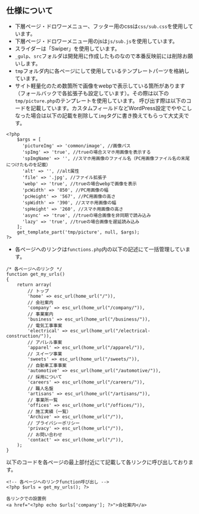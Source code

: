 ## 仕様について
- 下層ページ・ドロワーメニュー、フッター用のcssは`css/sub.css`を使用しています。 
- 下層ページ・ドロワーメニュー用のjsは`js/sub.js`を使用しています。
- スライダーは「Swiper」を使用しています。
- `_gulp`、`src`フォルダは開発用に作成したものなので本番反映前には削除お願いします。 
- `tmp`フォルダ内に各ページにして使用しているテンプレートパーツを格納しています。
- サイト軽量化のため数箇所で画像をwebpで表示している箇所があります（フォールバックで各拡張子も設定しています）。その際は以下の`tmp/picture.php`のテンプレートを使用しています。 呼び出す際は以下のコードを記載しています。カスタムフィールドなどWordPress設定でややこしなった場合は以下の記載を削除して`img`タグに書き換えてもらって大丈夫です。
```
<?php
    $args = [
      'pictureImg' => 'common/image', //画像パス
      'spImg' => 'true', //trueの場合スマホ用画像を表示する
      'spImgName' => '', //スマホ用画像のファイル名（PC用画像ファイル名の末尾につけたものを記載）
      'alt' => '', //alt属性
      'file' => '.jpg', //ファイル拡張子
      'webp' => 'true', //trueの場合webpで画像を表示
      'pcWidth' => '850', //PC用画像の幅
      'pcHeight' => '567', //PC用画像の高さ
      'spWidth' => '390', //スマホ用画像の幅
      'spHeight' => '260', //スマホ用画像の高さ
      'async' => 'true', //trueの場合画像を非同期で読み込み
      'lazy' => 'true', //trueの場合画像を遅延読み込み
    ];
    get_template_part('tmp/picture', null, $args);
?>
```
- 各ページへのリンクは`functions.php`内の以下の記述にて一括管理しています。 
```
/* 各ページへのリンク */
function get_my_urls()
{
	return array(
        // トップ
        'home' => esc_url(home_url("/")),
		// 会社案内
        'company' => esc_url(home_url("/company/")),
        // 事業案内
        'business' => esc_url(home_url("/business/")),
        // 電気工事事案
        'electrical' => esc_url(home_url("/electrical-construction/")),
        // アパレル事案
        'apparel' => esc_url(home_url("/apparel/")),
        // スイーツ事業
        'sweets' => esc_url(home_url("/sweets/")),
        // 自動車工事事案
        'automotive' => esc_url(home_url("/automotive/")),
        // 採用について
        'careers' => esc_url(home_url("/careers/")),
        // 職人名盤
        'artisans' => esc_url(home_url("/artisans/")),
        // 事業所一覧
        'offices' => esc_url(home_url("/offices/")),
        // 施工実績（一覧）
        'Archive' => esc_url(home_url("/")),
        // プライバシーポリシー
        'privacy' => esc_url(home_url("/")),
        // お問い合わせ
        'contact' => esc_url(home_url("/")),
	);
}
```
以下のコードを各ページの最上部付近にて記載して各リンクに呼び出しております。
```
<!-- 各ページへのリンクfunction呼び出し -->
<?php $urls = get_my_urls(); ?>

各リンクでの設置例
<a href="<?php echo $urls['company']; ?>">会社案内</a>
```